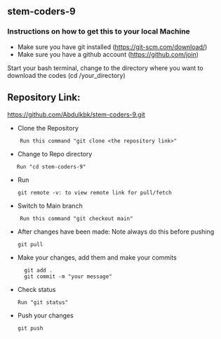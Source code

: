 ## stem-coders-9

### Instructions on how to get this to your local Machine

- Make sure you have git installed (https://git-scm.com/download/)
- Make sure you have a github account (https://github.com/join)

Start your bash terminal, change to the directory where you want to download the codes (cd /your_directory)

## Repository Link: 
   https://github.com/Abdulkbk/stem-coders-9.git

* Clone the Repository
```
    Run this command "git clone <the repository link>"
```

* Change to Repo directory
```
   Run "cd stem-coders-9"
```

* Run
   ```
   git remote -v: to view remote link for pull/fetch
   ```

* Switch to Main branch
```
    Run this command "git checkout main"
```

* After changes have been made: Note always do this before pushing
    ```
    git pull
    ```
<!--  Create a new folder with your name -->

* Make your changes, add them and make your commits
  ```
    git add .
    git commit -m "your message"
  ```

* Check status
  ```
  Run "git status"
  ```

* Push your changes
    ```
    git push
    ```
